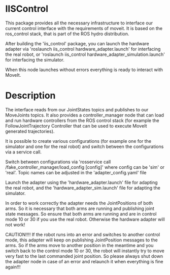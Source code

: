 IISControl
==========

This package provides all the necessary infrastructure to interface our current control interface
with the requirements of moveit. It is based on the ros_control stack, that is part of the ROS hydro
distribution. 

After building the 'iis_control' package, you can launch the hardware adapter via
'roslaunch iis_control hardware_adapter.launch' for interfacing the real robot, or
'roslaunch iis_control hardware_adapter_simulation.launch' for interfacing the simulator.

When this node launches without errors everything is ready to interact with MoveIt.

Description
===========

The interface reads from our JointStates topics and publishes to our MoveJoints topics. It also provides
a controller_manager node that can load and run hardware controllers from the ROS control stack (for
example the FollowJointTrajectory Controller that can be used to execute MoveIt generated trajectories).

It is possible to create various configurations (for example one for the simulator and one for the
real robot) and switch between the configurations via a service call.

Switch between configurations via 'rosservice call /fake_controller_manager/load_config [config]'
where config can be 'sim' or 'real'. Topic names can be adjusted in the 'adapter_config.yaml' file

Launch the adapter using the 'hardware_adapter.launch' file for adapting the real robot, and
the 'hardware_adapter_sim.launch' file for adapting the simulator.

In order to work correctly the adapter needs the JointPositions of both arms. So it is necessary that both
arms are running and publishing joint state messages. So ensure that both arms are running and are in
control mode 10 or 30 if you use the real robot. Otherwise the hardware adapter will not work!

CAUTION!!!!
If the robot runs into an error and switches to another control mode, this adapter will keep on publishing
JointPosition messages to the arms. So if the arms move to another position in the meantime and you switch 
back to the control mode 10 or 30, the robot will instantly try to move very fast to the last commanded 
joint position. So please always shut down the adapter node in case of an error and relaunch it when everything
is fine again!!!